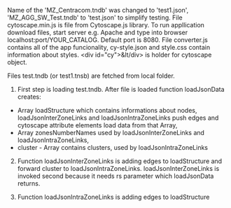 Name of the 'MZ_Centracom.tndb' was changed to 'test1.json', 'MZ_AGG_SW_Test.tndb' to 'test.json' to simplify testing. File cytoscape.min.js is file from Cytoscape.js library. To run appllication download files, start server e.g. Apache and type into browser localhost:port/YOUR_CATALOG. Default port is 8080.
File converter.js contains all of the app funcionality, cy-style.json and style.css contain information about styles.
&lt;div id="cy"&gt;&lt/div&gt; is holder for cytoscape object.

Files test.tndb (or test1.tnsb) are fetched from local folder.

1) First step is loading test.tndb. After file is loaded function loadJsonData creates:
 - Array loadStructure which contains informations about nodes, loadJsonInterZoneLinks and loadJsonIntraZoneLinks push edges and cytoscape    attribute elements load data from that Array,
 - Array zonesNumberNames used by loadJsonInterZoneLinks and loadJsonIntraZoneLinks,
 - cluster - Array contains clusters, used by  loadJsonIntraZoneLinks
 
 2) Function loadJsonInterZoneLinks is adding edges to loadStructure and forward cluster to loadJsonIntraZoneLinks. loadJsonInterZoneLinks     is invoked second because it needs rs parameter which loadJsonData returns.
 
 3) Function loadJsonIntraZoneLinks is adding edges to loadStructure
